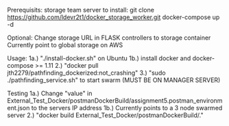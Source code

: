 Prerequisits:
storage team server
to install:
	git clone https://github.com/ldevr2t1/docker_storage_worker.git
	docker-compose up -d

Optional:
Change storage URL in FLASK controllers to storage container
Currently point to global storage on AWS

Usage:
1a.) "./install-docker.sh" on Ubuntu
1b.) install docker and docker-compose >= 1.11
2.) "docker pull jth2279/pathfinding_dockerized:not_crashing"
3.) "sudo ./pathfinding_service.sh" to start swarm (MUST BE ON MANAGER SERVER)

Testing
1a.) Change "value" in External_Test_Docker/postmanDockerBuild/assignment5.postman_environment.json to the servers IP address
1b.) Currently points to a 3 node swarmed server 
2.) "docker build External_Test_Docker/postmanDockerBuild/."
